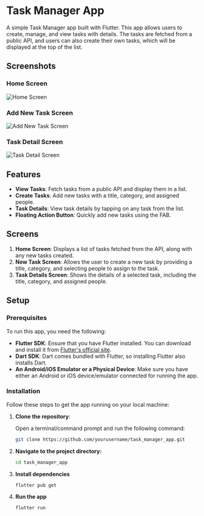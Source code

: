# Task Manager App

A simple Task Manager app built with Flutter. This app allows users to create, manage, and view tasks with details. The tasks are fetched from a public API, and users can also create their own tasks, which will be displayed at the top of the list.

## Screenshots

   ### Home Screen
   ![Home Screen](screenshots/home_screen.png)

   ### Add New Task Screen
   ![Add New Task Screen](screenshots/add_new_task_screen.png)

   ### Task Detail Screen
   ![Task Detail Screen](screenshots/task_detail_screen.png)

## Features

- **View Tasks**: Fetch tasks from a public API and display them in a list.
- **Create Tasks**: Add new tasks with a title, category, and assigned people.
- **Task Details**: View task details by tapping on any task from the list.
- **Floating Action Button**: Quickly add new tasks using the FAB.

## Screens

1. **Home Screen**: Displays a list of tasks fetched from the API, along with any new tasks created.
2. **New Task Screen**: Allows the user to create a new task by providing a title, category, and selecting people to assign to the task.
3. **Task Details Screen**: Shows the details of a selected task, including the title, category, and assigned people.

## Setup

### Prerequisites

To run this app, you need the following:

- **Flutter SDK**: Ensure that you have Flutter installed. You can download and install it from [Flutter's official site](https://flutter.dev/docs/get-started/install).
- **Dart SDK**: Dart comes bundled with Flutter, so installing Flutter also installs Dart.
- **An Android/iOS Emulator or a Physical Device**: Make sure you have either an Android or iOS device/emulator connected for running the app.

### Installation

Follow these steps to get the app running on your local machine:

1. **Clone the repository**:

   Open a terminal/command prompt and run the following command:

   ```bash
   git clone https://github.com/yourusername/task_manager_app.git

2. **Navigate to the project directory:**

    ```bash
    cd task_manager_app

3. **Install dependencies**

    ```bash
    flutter pub get

4. **Run the app**

    ```bash
    flutter run


    
